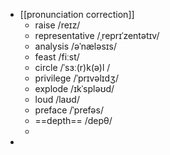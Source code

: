 - [[pronunciation correction]]
	- raise  /reɪz/
	- representative  /ˌreprɪˈzentətɪv/
	- analysis  /əˈnæləsɪs/
	- feast  /fiːst/
	- circle  /ˈsɜː(r)k(ə)l /
	- privilege  /ˈprɪvəlɪdʒ/
	- explode  /ɪkˈspləʊd/
	- loud  /laʊd/
	- preface  /ˈprefəs/
	- ==depth== /depθ/
	-
-